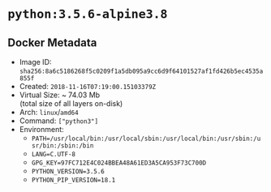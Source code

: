 # `python:3.5.6-alpine3.8`

## Docker Metadata

- Image ID: `sha256:8a6c5186268f5c0209f1a5db095a9cc6d9f64101527af1fd426b5ec4535a855f`
- Created: `2018-11-16T07:19:00.15103379Z`
- Virtual Size: ~ 74.03 Mb  
  (total size of all layers on-disk)
- Arch: `linux`/`amd64`
- Command: `["python3"]`
- Environment:
  - `PATH=/usr/local/bin:/usr/local/sbin:/usr/local/bin:/usr/sbin:/usr/bin:/sbin:/bin`
  - `LANG=C.UTF-8`
  - `GPG_KEY=97FC712E4C024BBEA48A61ED3A5CA953F73C700D`
  - `PYTHON_VERSION=3.5.6`
  - `PYTHON_PIP_VERSION=18.1`
